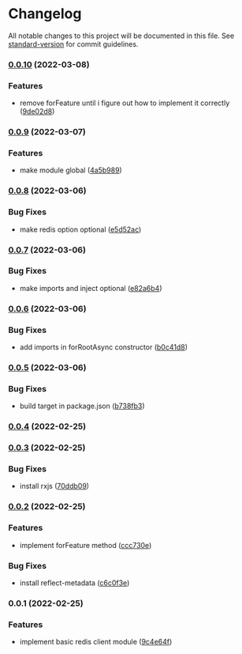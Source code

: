 # Changelog

All notable changes to this project will be documented in this file. See [standard-version](https://github.com/conventional-changelog/standard-version) for commit guidelines.

### [0.0.10](https://github.com/Webeleon/nestjs-redis/compare/v0.0.9...v0.0.10) (2022-03-08)


### Features

* remove forFeature until i figure out how to implement it correctly ([9de02d8](https://github.com/Webeleon/nestjs-redis/commit/9de02d8e94c70a217a379a3725f6251d61136be8))

### [0.0.9](https://github.com/Webeleon/nestjs-redis/compare/v0.0.8...v0.0.9) (2022-03-07)


### Features

* make module global ([4a5b989](https://github.com/Webeleon/nestjs-redis/commit/4a5b989241a6c0439983d1e27e31c87228df7fcd))

### [0.0.8](https://github.com/Webeleon/nestjs-redis/compare/v0.0.7...v0.0.8) (2022-03-06)


### Bug Fixes

* make redis option optional ([e5d52ac](https://github.com/Webeleon/nestjs-redis/commit/e5d52ac8e9b7dfa24d369f3a0d0744e1b07ff354))

### [0.0.7](https://github.com/Webeleon/nestjs-redis/compare/v0.0.6...v0.0.7) (2022-03-06)


### Bug Fixes

* make imports and inject optional ([e82a6b4](https://github.com/Webeleon/nestjs-redis/commit/e82a6b4fe8b66b356c5a228815cae07d4815d8c7))

### [0.0.6](https://github.com/Webeleon/nestjs-redis/compare/v0.0.5...v0.0.6) (2022-03-06)


### Bug Fixes

* add imports in forRootAsync constructor ([b0c41d8](https://github.com/Webeleon/nestjs-redis/commit/b0c41d8ef7545ef4871b962926506bc9de4c273c))

### [0.0.5](https://github.com/Webeleon/nestjs-redis/compare/v0.0.4...v0.0.5) (2022-03-06)


### Bug Fixes

* build target in package.json ([b738fb3](https://github.com/Webeleon/nestjs-redis/commit/b738fb35203eedd917a6c16a752f9df8655a9e12))

### [0.0.4](https://github.com/Webeleon/nestjs-redis/compare/v0.0.3...v0.0.4) (2022-02-25)

### [0.0.3](https://github.com/Webeleon/nestjs-redis/compare/v0.0.2...v0.0.3) (2022-02-25)


### Bug Fixes

* install rxjs ([70ddb09](https://github.com/Webeleon/nestjs-redis/commit/70ddb093b6991405fdbc93a15287dcf95062117f))

### [0.0.2](https://github.com/Webeleon/nestjs-redis/compare/v0.0.1...v0.0.2) (2022-02-25)


### Features

* implement forFeature method ([ccc730e](https://github.com/Webeleon/nestjs-redis/commit/ccc730e5e75db886f5e4a16c13f33d7fa2153ef1))


### Bug Fixes

* install reflect-metadata ([c6c0f3e](https://github.com/Webeleon/nestjs-redis/commit/c6c0f3e34bd6126eaae28f614fa23b7fb4c5a07a))

### 0.0.1 (2022-02-25)


### Features

* implement basic redis client module ([9c4e64f](https://github.com/Webeleon/nestjs-redis/commit/9c4e64fc1fd0589297c0153ee871dbca5d034a41))
